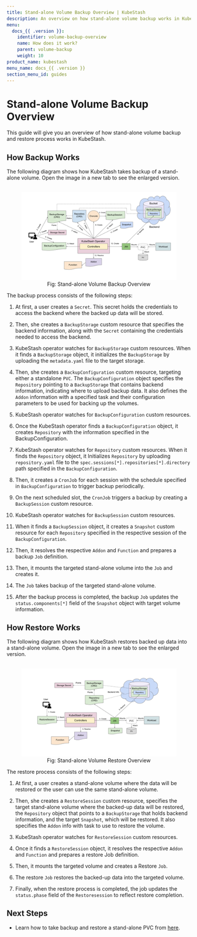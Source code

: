 ```yaml
---
title: Stand-alone Volume Backup Overview | KubeStash
description: An overview on how stand-alone volume backup works in KubeStash.
menu:
  docs_{{ .version }}:
    identifier: volume-backup-overview
    name: How does it work?
    parent: volume-backup
    weight: 10
product_name: kubestash
menu_name: docs_{{ .version }}
section_menu_id: guides
---
```


# Stand-alone Volume Backup Overview

This guide will give you an overview of how stand-alone volume backup and restore process works in KubeStash.

## How Backup Works

The following diagram shows how KubeStash takes backup of a stand-alone volume. Open the image in a new tab to see the enlarged version.

<figure align="center">
  <img alt="Stand-alone Volume Backup Overview" src="images/volume_backup_overview.svg">
  <figcaption align="center">Fig: Stand-alone Volume Backup Overview</figcaption>
</figure>

The backup process consists of the following steps:

1. At first, a user creates a `Secret`. This secret holds the credentials to access the backend where the backed up data will be stored.

2. Then, she creates a `BackupStorage` custom resource that specifies the backend information, along with the `Secret` containing the credentials needed to access the backend.

3. KubeStash operator watches for `BackupStorage` custom resources. When it finds a `BackupStorage` object, it initializes the `BackupStorage` by uploading the `metadata.yaml` file to the target storage.

4. Then, she creates a `BackupConfiguration` custom resource, targeting either a standalone `PVC`. The `BackupConfiguration` object specifies the `Repository` pointing to a `BackupStorage` that contains backend information, indicating where to upload backup data. It also defines the `Addon` information with a specified task and their configuration parameters to be used for backing up the volumes.

5. KubeStash operator watches for `BackupConfiguration` custom resources.

6. Once the KubeStash operator finds a `BackupConfiguration` object, it creates `Repository` with the information specified in the BackupConfiguration.

7. KubeStash operator watches for `Repository` custom resources. When it finds the `Repository` object, it Initializes `Repository` by uploading `repository.yaml` file to the `spec.sessions[*].repositories[*].directory` path specified in the `BackupConfiguration`.

8. Then, it creates a `CronJob` for each session with the schedule specified in `BackupConfiguration` to trigger backup periodically.
 
9. On the next scheduled slot, the `CronJob` triggers a backup by creating a `BackupSession` custom resource.

10. KubeStash operator watches for `BackupSession` custom resources.

11. When it finds a `BackupSession` object, it creates a `Snapshot` custom resource for each `Repository` specified in the respective session of the `BackupConfiguration`.

12. Then, it resolves the respective `Addon` and `Function` and prepares a backup `Job` definition.
 
13. Then, it mounts the targeted stand-alone volume into the `Job` and creates it.
 
14. The `Job` takes backup of the targeted stand-alone volume.

15. After the backup process is completed, the backup `Job` updates the `status.components[*]` field of the `Snapshot` object with target volume information.

## How Restore Works

The following diagram shows how KubeStash restores backed up data into a stand-alone volume. Open the image in a new tab to see the enlarged version.

<figure align="center">
  <img alt="Stand-alone Volume Restore Overview" src="images/volume_restore_overview.svg">
  <figcaption align="center">Fig: Stand-alone Volume Restore Overview</figcaption>
</figure>

The restore process consists of the following steps:

1. At first, a user creates a stand-alone volume where the data will be restored or the user can use the same stand-alone volume.

2. Then, she creates a `RestoreSession` custom resource, specifies the target stand-alone volume where the backed-up data will be restored, the `Repository` object that points to a `BackupStorage` that holds backend information, and the target `Snapshot`, which will be restored. It also specifies the `Addon` info with task to use to restore the volume.

3. KubeStash operator watches for `RestoreSession` custom resources.

4. Once it finds a `RestoreSession` object, it resolves the respective `Addon` and `Function` and prepares a restore Job definition.

5. Then, it mounts the targeted volume and creates a Restore `Job`.

6. The restore `Job` restores the backed-up data into the targeted volume.

7. Finally, when the restore process is completed, the job updates the `status.phase` field of the `Restoresession` to reflect restore completion.

## Next Steps

- Learn how to take backup and restore a stand-alone PVC from [here](/docs/guides/volumes/pvc/index.md).
